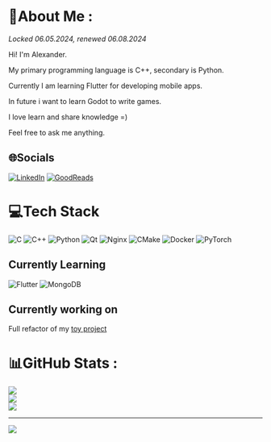 # 💫About Me :
*Locked 06.05.2024, renewed 06.08.2024*

Hi! I'm Alexander.

My primary programming language is C++, secondary is Python.

Currently I am learning Flutter for developing mobile apps.

In future i want to learn Godot to write games.

I love learn and share knowledge =)

Feel free to ask me anything.

## 🌐Socials
[![LinkedIn](https://img.shields.io/badge/LinkedIn-%230077B5.svg?logo=linkedin&logoColor=white)](https://linkedin.com/in/alexander-krachkouski-52581223a) [![GoodReads](https://img.shields.io/badge/goodreads-gray?logo=goodreads)](https://www.goodreads.com/user/show/151690746-alexander)

# 💻Tech Stack
![C](https://img.shields.io/badge/c-%2300599C.svg?style=for-the-badge&logo=c&logoColor=white) ![C++](https://img.shields.io/badge/c++-%2300599C.svg?style=for-the-badge&logo=c%2B%2B&logoColor=white) ![Python](https://img.shields.io/badge/python-3670A0?style=for-the-badge&logo=python&logoColor=ffdd54) ![Qt](https://img.shields.io/badge/Qt-%23217346.svg?style=for-the-badge&logo=Qt&logoColor=white) ![Nginx](https://img.shields.io/badge/nginx-%23009639.svg?style=for-the-badge&logo=nginx&logoColor=white) ![CMake](https://img.shields.io/badge/CMake-%23008FBA.svg?style=for-the-badge&logo=cmake&logoColor=white) ![Docker](https://img.shields.io/badge/docker-%230db7ed.svg?style=for-the-badge&logo=docker&logoColor=white) ![PyTorch](https://img.shields.io/badge/PyTorch-%23EE4C2C.svg?style=for-the-badge&logo=PyTorch&logoColor=white)


## Currently Learning

![Flutter](https://img.shields.io/badge/Flutter-%2302569B.svg?style=for-the-badge&logo=Flutter&logoColor=white) ![MongoDB](https://img.shields.io/badge/MongoDB-%234ea94b.svg?style=for-the-badge&logo=mongodb&logoColor=white) 

## Currently working on

Full refactor of my [toy project](https://github.com/raik199x/Butcher-circus-randomizer/tree/Major-Code-Refactoring)

# 📊GitHub Stats :
![](https://github-readme-stats.vercel.app/api?username=raik199x&theme=tokyonight&hide_border=false&include_all_commits=false&count_private=true)<br/>
![](https://github-readme-streak-stats.herokuapp.com/?user=raik199x&theme=tokyonight&hide_border=false)<br/>
![](https://github-readme-stats.vercel.app/api/top-langs/?username=raik199x&theme=tokyonight&hide_border=false&include_all_commits=false&count_private=true&layout=compact)

---
[![](https://visitcount.itsvg.in/api?id=raik199x&icon=0&color=0)](https://visitcount.itsvg.in)
